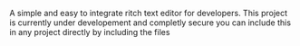 A simple and easy to integrate ritch text editor for developers. This project is currently under developement and completly secure you can include this in any project directly by including the files
